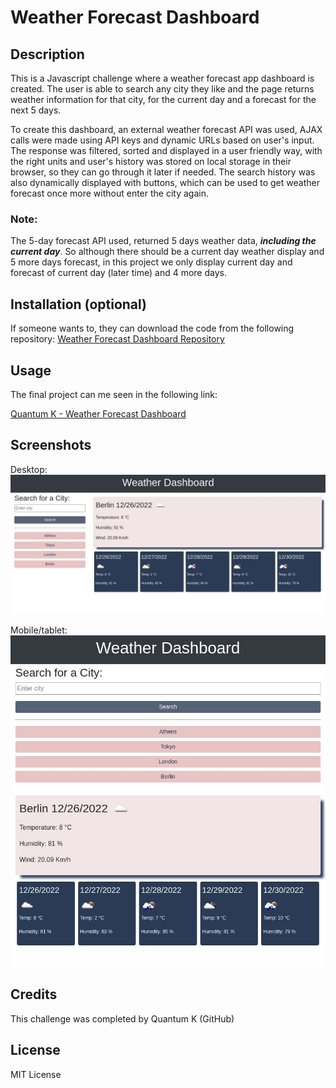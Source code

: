 # Weather Forecast Dashboard

## Description

This is a Javascript challenge where a weather forecast app dashboard is created. The user is able to search any city they like and the page returns weather information for that city, for the current day and a forecast for the next 5 days.

To create this dashboard, an external weather forecast API was used, AJAX calls were made using API keys and dynamic URLs based on user's input. The response was filtered, sorted and displayed in a user friendly way, with the right units and user's history was stored on local storage in their browser, so they can go through it later if needed. The search history was also dynamically displayed with buttons, which can be used to get weather forecast once more without enter the city again. 


### Note:

The 5-day forecast API used, returned 5 days weather data, ***including the current day***. So although there should be a current day weather display and 5 more days forecast, in this project we only display current day and forecast of current day (later time) and 4 more days. 
## Installation (optional)

If someone wants to, they can download the code from the following repository: 
[Weather Forecast Dashboard Repository](https://github.com/QuantumK9/weather-dashboard)


## Usage

The final project can me seen in the following link:

[Quantum K - Weather Forecast Dashboard](https://quantumk9.github.io/weather-dashboard/)




## Screenshots
Desktop:
![Desktop - Screenshot](./assets/images/desktop.jpg)

Mobile/tablet:
![Mobile/Tablet - Screenshot](./assets/images/mobile-tablet.jpg)


## Credits

This challenge was completed by Quantum K (GitHub)


## License 

MIT License